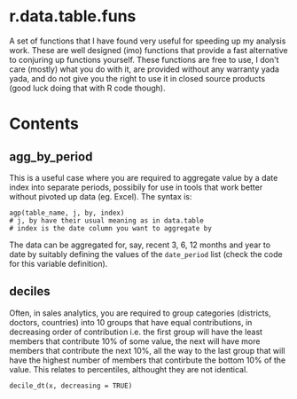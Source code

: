 # r.data.table.funs
A set of functions that I have found very useful for speeding up my analysis work. These are well designed (imo) functions that provide a
fast alternative to conjuring up functions yourself. These functions are free to use, I don't care (mostly) what you do with it,
are provided without any warranty yada yada, and do not give you the right to use it in closed source products (good luck doing that with
R code though).

# Contents
## agg_by_period
This is a useful case where you are required to aggregate value by a date index into separate periods,
possibily for use in tools that work better without pivoted up data (eg. Excel). The syntax is:
```
agp(table_name, j, by, index)
# j, by have their usual meaning as in data.table
# index is the date column you want to aggregate by
```

The data can be aggregated for, say, recent 3, 6, 12 months and year to date by suitably defining the values of the `date_period` list
(check the code for this variable definition).

## deciles
Often, in sales analytics, you are required to group categories (districts, doctors, countries) into 10 groups that have equal contributions,
in decreasing order of contribution i.e. the first group will have the least members that contribute 10% of some value,
the next will have more members that contribute the next 10%, all the way to the last group that will have the highest number of
members that contirbute the bottom 10% of the value. This relates to percentiles, althought they are not identical.

```
decile_dt(x, decreasing = TRUE)
```
